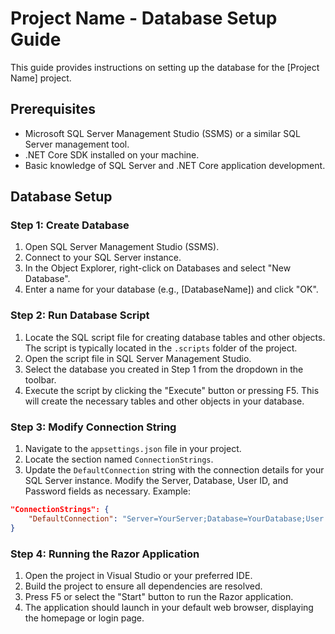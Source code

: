# Project Name - Database Setup Guide

This guide provides instructions on setting up the database for the [Project Name] project.

## Prerequisites

- Microsoft SQL Server Management Studio (SSMS) or a similar SQL Server management tool.
- .NET Core SDK installed on your machine.
- Basic knowledge of SQL Server and .NET Core application development.

## Database Setup

### Step 1: Create Database

1. Open SQL Server Management Studio (SSMS).
2. Connect to your SQL Server instance.
3. In the Object Explorer, right-click on Databases and select "New Database".
4. Enter a name for your database (e.g., [DatabaseName]) and click "OK".

### Step 2: Run Database Script

1. Locate the SQL script file for creating database tables and other objects. The script is typically located in the `.scripts` folder of the project.
2. Open the script file in SQL Server Management Studio.
3. Select the database you created in Step 1 from the dropdown in the toolbar.
4. Execute the script by clicking the "Execute" button or pressing F5. This will create the necessary tables and other objects in your database.

### Step 3: Modify Connection String

1. Navigate to the `appsettings.json` file in your project.
2. Locate the section named `ConnectionStrings`.
3. Update the `DefaultConnection` string with the connection details for your SQL Server instance. Modify the Server, Database, User ID, and Password fields as necessary.
Example:
```json
"ConnectionStrings": {
    "DefaultConnection": "Server=YourServer;Database=YourDatabase;User ID=YourUserID;Password=YourPassword;"
}
```
### Step 4: Running the Razor Application

1. Open the project in Visual Studio or your preferred IDE.
2. Build the project to ensure all dependencies are resolved.
3. Press F5 or select the "Start" button to run the Razor application.
4. The application should launch in your default web browser, displaying the homepage or login page.

